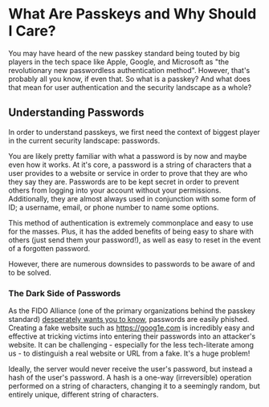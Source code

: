 # What Are Passkeys and Why Should I Care?

You may have heard of the new passkey standard being touted by big players in the tech space like Apple, Google, and Microsoft as "the revolutionary new passwordless authentication method". However, that's probably all you know, if even that. So what is a passkey? And what does that mean for user authentication and the security landscape as a whole?

## Understanding Passwords

In order to understand passkeys, we first need the context of biggest player in the current security landscape: passwords.

You are likely pretty familiar with what a password is by now and maybe even how it works. At it's core, a password is a string of characters that a user provides to a website or service in order to prove that they are who they say they are. Passwords are to be kept secret in order to prevent others from logging into your account without your permissions. Additionally, they are almost always used in conjunction with some form of ID; a username, email, or phone number to name some options.

This method of authentication is extremely commonplace and easy to use for the masses. Plus, it has the added benefits of being easy to share with others (just send them your password!), as well as easy to reset in the event of a forgotten password.

However, there are numerous downsides to passwords to be aware of and to be solved.

### The Dark Side of Passwords

As the FIDO Alliance (one of the primary organizations behind the passkey standard) [desperately wants you to know](https://fidoalliance.org/passkeys/), passwords are easily phished. Creating a fake website such as https://goog1e.com is incredibly easy and effective at tricking victims into entering their passwords into an attacker's website. It can be challenging - especially for the less tech-literate among us - to distinguish a real website or URL from a fake. It's a huge problem!



Ideally, the server would never receive the user's password, but instead a hash of the user's password. A hash is a one-way (irreversible) operation performed on a string of characters, changing it to a seemingly random, but entirely unique, different string of characters.